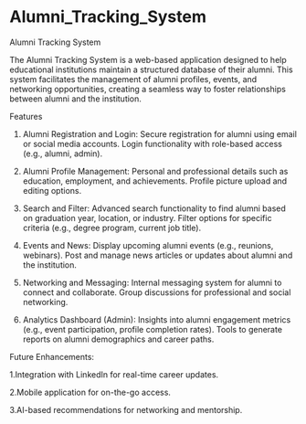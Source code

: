 # Alumni_Tracking_System

Alumni Tracking System

The Alumni Tracking System is a web-based application designed to help educational institutions maintain a structured database of their alumni. This system facilitates the management of alumni profiles, events, and networking opportunities, creating a seamless way to foster relationships between alumni and the institution.

Features
1. Alumni Registration and Login:
Secure registration for alumni using email or social media accounts.
Login functionality with role-based access (e.g., alumni, admin).

3. Alumni Profile Management:
Personal and professional details such as education, employment, and achievements.
Profile picture upload and editing options.

5. Search and Filter:
Advanced search functionality to find alumni based on graduation year, location, or industry.
Filter options for specific criteria (e.g., degree program, current job title).

7. Events and News:
Display upcoming alumni events (e.g., reunions, webinars).
Post and manage news articles or updates about alumni and the institution.

9. Networking and Messaging:
Internal messaging system for alumni to connect and collaborate.
Group discussions for professional and social networking.

11. Analytics Dashboard (Admin):
Insights into alumni engagement metrics (e.g., event participation, profile completion rates).
Tools to generate reports on alumni demographics and career paths.

Future Enhancements:

1.Integration with LinkedIn for real-time career updates.

2.Mobile application for on-the-go access.

3.AI-based recommendations for networking and mentorship.
